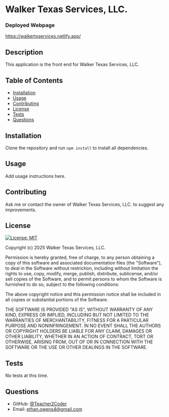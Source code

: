 # Walker Texas Services, LLC.

### Deployed Webpage
https://walkertxservices.netlify.app/

## Description
This application is the front end for Walker Texas Services, LLC.

## Table of Contents
- [Installation](#installation)
- [Usage](#usage)
- [Contributing](#contributing)
- [License](#license)
- [Tests](#tests)
- [Questions](#questions)

## Installation
Clone the repository and run ```npm install``` to install all dependencies.

## Usage
Add usage instructions here.

## Contributing
Ask me or contact the owner of Walker Texas Services, LLC. to suggest any improvements.

## License
[![License: MIT](https://img.shields.io/badge/License-MIT-yellow.svg)](https://opensource.org/licenses/MIT)

Copyright (c) 2025 Walker Texas Services, LLC.

Permission is hereby granted, free of charge, to any person obtaining a copy of this software and associated documentation files (the "Software"), to deal in the Software without restriction, including without limitation the rights to use, copy, modify, merge, publish, distribute, sublicense, and/or sell copies of the Software, and to permit persons to whom the Software is furnished to do so, subject to the following conditions:

The above copyright notice and this permission notice shall be included in all copies or substantial portions of the Software.

THE SOFTWARE IS PROVIDED "AS IS", WITHOUT WARRANTY OF ANY KIND, EXPRESS OR IMPLIED, INCLUDING BUT NOT LIMITED TO THE WARRANTIES OF MERCHANTABILITY, FITNESS FOR A PARTICULAR PURPOSE AND NONINFRINGEMENT. IN NO EVENT SHALL THE AUTHORS OR COPYRIGHT HOLDERS BE LIABLE FOR ANY CLAIM, DAMAGES OR OTHER LIABILITY, WHETHER IN AN ACTION OF CONTRACT, TORT OR OTHERWISE, ARISING FROM, OUT OF OR IN CONNECTION WITH THE SOFTWARE OR THE USE OR OTHER DEALINGS IN THE SOFTWARE.

## Tests
No tests at this time.

## Questions
* GitHub: [@Teacher2Coder](https://www.github.com/Teacher2Coder)
* Email: ethan.owens4@gmail.com